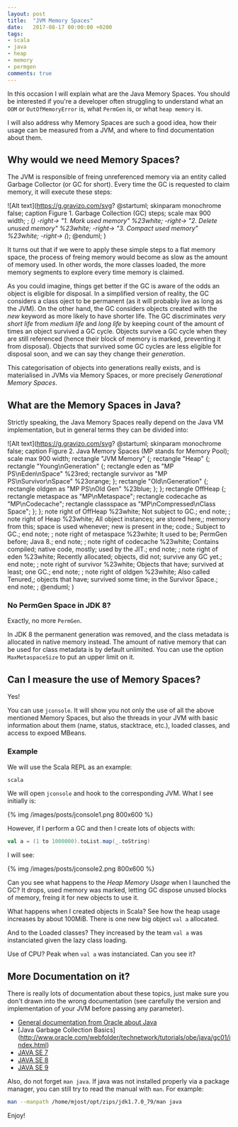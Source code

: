 ```yaml
---
layout: post
title:  "JVM Memory Spaces"
date:   2017-08-17 00:00:00 +0200
tags:
- scala
- java
- heap
- memory
- permgen
comments: true
---
```


In this occasion I will explain what are the Java Memory Spaces. You should be interested if you're a developer often struggling to understand what an `OOM` or `OutOfMemoryError` is, what `PermGen` is, or 
what `heap memory` is.

I will also address why Memory Spaces are such a good idea, how their usage can be measured from a JVM, and where to find documentation about them.

## Why would we need Memory Spaces? 

The JVM is responsible of freing unreferenced memory via an entity called Garbage Collector (or GC for short). Every time the GC is requested to claim memory, it will execute these steps:

![Alt text](https://g.gravizo.com/svg?
@startuml;
skinparam monochrome false;
caption Figure 1. Garbage Collection (GC) steps;
scale max 900 width;
;
(*) -right-> "1. Mark used memory" %23white;
-right-> "2. Delete unused memory" %23white;
-right-> "3. Compact used memory" %23white;
-right-> \(*\);
@enduml;
)


<!--more-->

It turns out that if we were to apply these simple steps to a flat memory space, the process of freing memory would become as slow as the amount of memory used. In other words, the more classes loaded, the more memory segments to explore every time memory is claimed.

As you could imagine, things get better if the GC is aware of the odds an object is eligible for disposal. In a simplified version of reality, the GC considers a class oject to be permanent (as it will probably live as long as the JVM). On the other hand, the GC considers objects created with the _new_ keyword as more likely to have shorter life. The GC discriminates _very short life_ from _medium life_ and _long life_ by keeping count of the amount of times an object survived a GC cycle. Objects survive a GC cycle when they are still referenced (hence their block of memory is marked, preventing it from disposal). Objects that survived some GC cycles are less eligible for disposal soon, and we can say they change their _generation_. 

This categorisation of objects into generations really exists, and is materialised in JVMs via Memory Spaces, or more precisely _Generational Memory Spaces_. 

## What are the Memory Spaces in Java?

Strictly speaking, the Java Memory Spaces really depend on the Java VM implementation, but in general terms they can be divided into: 

![Alt text](https://g.gravizo.com/svg?
@startuml;
skinparam monochrome false;
caption Figure 2. Java Memory Spaces (MP stands for Memory Pool);
scale max 900 width;
rectangle "JVM Memory" {;
  rectangle "Heap" {;
    rectangle "Young\\nGeneration" {;
      rectangle eden as "MP PS\\nEden\\nSpace" %23red;
      rectangle survivor as "MP PS\\nSurvivor\\nSpace" %23orange;
    };
    rectangle "Old\\nGeneration" {;
      rectangle oldgen as "MP PS\\nOld Gen" %23blue;
    };
  };
  rectangle OffHeap {;
    rectangle metaspace as "MP\\nMetaspace";
    rectangle codecache as "MP\\nCodecache";
    rectangle classspace as "MP\\nCompressed\\nClass Space";
  };
};
note right of OffHeap %23white;
  Not subject to GC.;
end note;
;
note right of Heap %23white;
  All object instances;
  are stored here,;
  memory from this;
  space is used whenever;
  new is present in the;
  code.;
  Subject to GC.;
end note;
;
note right of metaspace %23white;
  It used to be;
  PermGen before;
  Java 8.;
end note;
;
note right of codecache %23white;
  Contains compiled;
  native code, mostly;
  used by the JIT.;
end note;
;
note right of eden %23white;
   Recently allocated;
   objects, did not;
   survive any GC yet.;
end note;
;
note right of survivor %23white;
   Objects that have;
   survived at least;
   one GC.;
end note;
;
note right of oldgen %23white;
  Also called Tenured,;
  objects that have;
  survived some time;
  in the Survivor Space.;
end note;
;
@enduml;
)

### No PermGen Space in JDK 8? 

Exactly, no more `PermGen`. 

In JDK 8 the permanent generation was removed, and the class metadata is allocated in native memory instead. The amount of native memory that can be used for class metadata is by default unlimited. You can use the option `MaxMetaspaceSize` to put an upper limit on it.

## Can I measure the use of Memory Spaces?

Yes! 

You can use `jconsole`. It will show you not only the use of all the above mentioned Memory Spaces, but also the threads in your JVM with basic information about them (name, status, stacktrace, etc.), loaded classes, and access to expoed MBeans. 

### Example

We will use the Scala REPL as an example: 

```bash
scala
```

We will open `jconsole` and hook to the corresponding JVM. What I see initially is: 

{% img /images/posts/jconsole1.png 800x600 %}

However, if I perform a GC and then I create lots of objects with: 

```scala
val a = (1 to 1000000).toList.map(_.toString)
```

I will see:

{% img /images/posts/jconsole2.png 800x600 %}

Can you see what happens to the _Heap Memory Usage_ when I launched the GC? It drops, used memory was marked, letting GC dispose unused blocks of memory, freing it for new objects to use it.

What happens when I created objects in Scala? See how the heap usage increases by about 100MiB. There is one new big object `val a` allocated.

And to the Loaded classes? They increased by the team `val a` was instanciated given the lazy class loading. 

Use of CPU? Peak when `val a` was instanciated. Can you see it?

## More Documentation on it?

There is really lots of documentation about these topics, just make sure you don't drawn into the wrong documentation (see carefully the version and implementation of your JVM before passing any parameter). 

- [General documentation from Oracle about Java](http://docs.oracle.com/en/java/)
- [Java Garbage Collection Basics] (http://www.oracle.com/webfolder/technetwork/tutorials/obe/java/gc01/index.html)
- [JAVA SE 7](http://docs.oracle.com/javase/7/)
- [JAVA SE 8](http://docs.oracle.com/javase/8/)
- [JAVA SE 9](http://docs.oracle.com/javase/9/)

Also, do not forget `man java`. If java was not installed properly via a package manager, you can still try to read the manual with `man`. For example: 

```bash
man --manpath /home/mjost/opt/zips/jdk1.7.0_79/man java
```

Enjoy!
